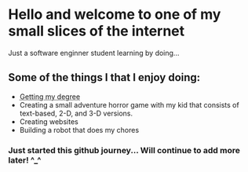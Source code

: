 
<html lang="en">
<head>

<body>
  <!-- content here... -->

<h1>Hello and welcome to one of my small slices of the internet</h1>
<p>Just a software enginner student learning by doing... </p>

<h2>Some of the things I that I enjoy doing:</h2>

<ul>
<li><abbr title="So I can make the mulah!">Getting my degree</abbr></li>
<li>Creating a small adventure horror game with my kid that consists of text-based, 2-D, and 3-D versions.</li>
<li>Creating websites</li>
<li>Building a robot that does my chores</li>
</ul>

</body>
</html>
<h3>Just started this github journey... Will continue to add more later! ^_^</h3>

<!---
gfiddle/gfiddle is a ✨ special ✨ repository because its `README.md` (this file) appears on your GitHub profile.
You can click the Preview link to take a look at your changes.
--->
